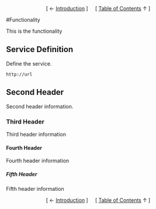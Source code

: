 <!--autoheader--><p align='center'>[ &larr; <a href='/markdown-toc/test/documentation/02.%20introduction.md#introduction'>Introduction</a> ]&nbsp;&nbsp;&nbsp;&nbsp;&nbsp;[ <a href='/markdown-toc/Readme.md#example'>Table of Contents</a> &uarr; ]</p><!--/autoheader-->
#Functionality

This is the functionality

## Service Definition

Define the service.

```
http://url
```

## Second Header

Second header information.


### Third Header
Third header information

#### Fourth Header

Fourth header information

##### Fifth Header
Fifth header information
<!--autoheader--><p align='center'>[ &larr; <a href='/markdown-toc/test/documentation/02.%20introduction.md#introduction'>Introduction</a> ]&nbsp;&nbsp;&nbsp;&nbsp;&nbsp;[ <a href='/markdown-toc/Readme.md#example'>Table of Contents</a> &uarr; ]</p><!--/autoheader-->